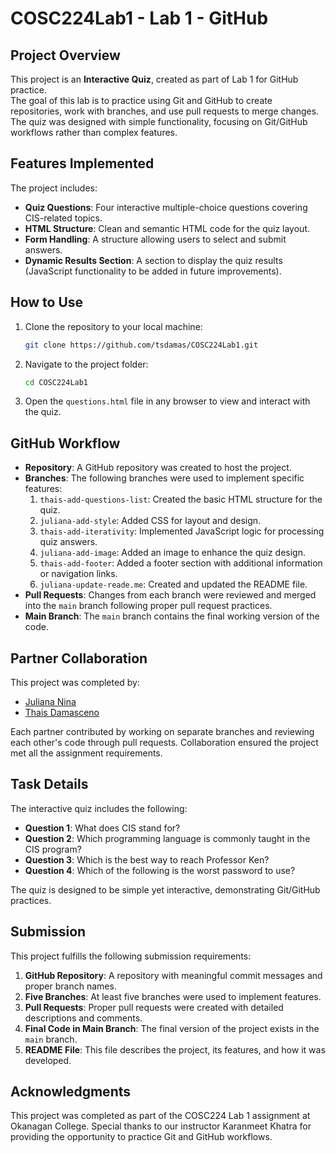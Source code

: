 # COSC224Lab1 - Lab 1 - GitHub

## Project Overview
This project is an **Interactive Quiz**, created as part of Lab 1 for GitHub practice.  
The goal of this lab is to practice using Git and GitHub to create repositories, work with branches, and use pull requests to merge changes.  
The quiz was designed with simple functionality, focusing on Git/GitHub workflows rather than complex features.

## Features Implemented
The project includes:
- **Quiz Questions**: Four interactive multiple-choice questions covering CIS-related topics.
- **HTML Structure**: Clean and semantic HTML code for the quiz layout.
- **Form Handling**: A structure allowing users to select and submit answers.
- **Dynamic Results Section**: A section to display the quiz results (JavaScript functionality to be added in future improvements).

## How to Use
1. Clone the repository to your local machine:
   ```bash
   git clone https://github.com/tsdamas/COSC224Lab1.git

2. Navigate to the project folder:
   ```bash
   cd COSC224Lab1
   ```
3. Open the `questions.html` file in any browser to view and interact with the quiz.

## GitHub Workflow
- **Repository**: A GitHub repository was created to host the project.
- **Branches**: The following branches were used to implement specific features:
  1. `thais-add-questions-list`: Created the basic HTML structure for the quiz.
  2. `juliana-add-style`: Added CSS for layout and design.
  3. `thais-add-iterativity`: Implemented JavaScript logic for processing quiz answers.
  4. `juliana-add-image`: Added an image to enhance the quiz design.
  5. `thais-add-footer`: Added a footer section with additional information or navigation links.
  6. `juliana-update-reade.me`: Created and updated the README file.
- **Pull Requests**: Changes from each branch were reviewed and merged into the `main` branch following proper pull request practices.
- **Main Branch**: The `main` branch contains the final working version of the code.

## Partner Collaboration
This project was completed by:
- [Juliana Nina](https://github.com/juliananina)
- [Thais Damasceno](https://github.com/tsdamas)

Each partner contributed by working on separate branches and reviewing each other's code through pull requests. 
Collaboration ensured the project met all the assignment requirements.

## Task Details
The interactive quiz includes the following:
- **Question 1**: What does CIS stand for?
- **Question 2**: Which programming language is commonly taught in the CIS program?
- **Question 3**: Which is the best way to reach Professor Ken?
- **Question 4**: Which of the following is the worst password to use?

The quiz is designed to be simple yet interactive, demonstrating Git/GitHub practices.

## Submission
This project fulfills the following submission requirements:
1. **GitHub Repository**: A repository with meaningful commit messages and proper branch names.
2. **Five Branches**: At least five branches were used to implement features.
3. **Pull Requests**: Proper pull requests were created with detailed descriptions and comments.
4. **Final Code in Main Branch**: The final version of the project exists in the `main` branch.
5. **README File**: This file describes the project, its features, and how it was developed.

## Acknowledgments
This project was completed as part of the COSC224 Lab 1 assignment at Okanagan College. 
Special thanks to our instructor Karanmeet Khatra for providing the opportunity to practice Git and GitHub workflows.
